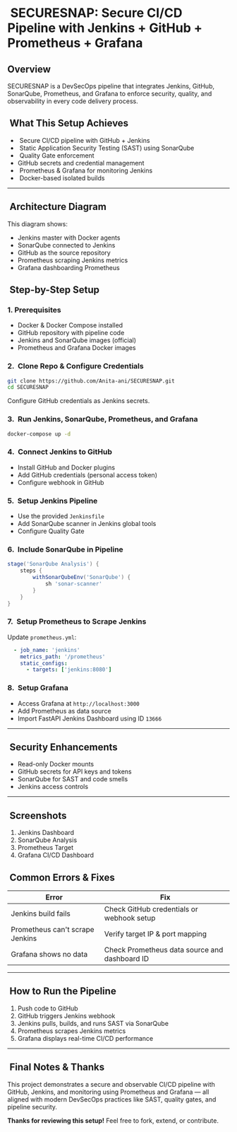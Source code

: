 #  SECURESNAP: Secure CI/CD Pipeline with Jenkins + GitHub + Prometheus + Grafana

## Overview

SECURESNAP is a DevSecOps pipeline that integrates Jenkins, GitHub, SonarQube, Prometheus, and Grafana to enforce security, quality, and observability in every code delivery process.

##  What This Setup Achieves

*  Secure CI/CD pipeline with GitHub + Jenkins
*  Static Application Security Testing (SAST) using SonarQube
*  Quality Gate enforcement
* GitHub secrets and credential management
*  Prometheus & Grafana for monitoring Jenkins
*  Docker-based isolated builds

---

##  Architecture Diagram

This diagram shows:

* Jenkins master with Docker agents
* SonarQube connected to Jenkins
* GitHub as the source repository
* Prometheus scraping Jenkins metrics
* Grafana dashboarding Prometheus 



##  Step-by-Step Setup

### 1. Prerequisites

* Docker & Docker Compose installed
* GitHub repository with pipeline code
* Jenkins and SonarQube images (official)
* Prometheus and Grafana Docker images

### 2.  Clone Repo & Configure Credentials

```bash
git clone https://github.com/Anita-ani/SECURESNAP.git
cd SECURESNAP
```

Configure GitHub credentials as Jenkins secrets.

### 3.  Run Jenkins, SonarQube, Prometheus, and Grafana

```bash
docker-compose up -d
```

### 4.  Connect Jenkins to GitHub

* Install GitHub and Docker plugins
* Add GitHub credentials (personal access token)
* Configure webhook in GitHub

### 5.  Setup Jenkins Pipeline

* Use the provided `Jenkinsfile`
* Add SonarQube scanner in Jenkins global tools
* Configure Quality Gate

### 6.  Include SonarQube in Pipeline

```groovy
stage('SonarQube Analysis') {
    steps {
        withSonarQubeEnv('SonarQube') {
            sh 'sonar-scanner'
        }
    }
}
```

### 7.  Setup Prometheus to Scrape Jenkins

Update `prometheus.yml`:

```yaml
  - job_name: 'jenkins'
    metrics_path: '/prometheus'
    static_configs:
      - targets: ['jenkins:8080']
```

### 8.  Setup Grafana

* Access Grafana at `http://localhost:3000`
* Add Prometheus as data source
* Import FastAPI Jenkins Dashboard using ID `13666`

---

##  Security Enhancements

* Read-only Docker mounts
* GitHub secrets for API keys and tokens
* SonarQube for SAST and code smells
* Jenkins access controls

---

##  Screenshots

1. Jenkins Dashboard 
2. SonarQube Analysis 
3. Prometheus Target 
4. Grafana CI/CD Dashboard 
   

##  Common Errors & Fixes

| Error                           | Fix                                           |
| ------------------------------- | --------------------------------------------- |
| Jenkins build fails             | Check GitHub credentials or webhook setup     |
| Prometheus can't scrape Jenkins | Verify target IP & port mapping               |
| Grafana shows no data           | Check Prometheus data source and dashboard ID |

---

##  How to Run the Pipeline

1. Push code to GitHub
2. GitHub triggers Jenkins webhook
3. Jenkins pulls, builds, and runs SAST via SonarQube
4. Prometheus scrapes Jenkins metrics
5. Grafana displays real-time CI/CD performance

---

##  Final Notes & Thanks

This project demonstrates a secure and observable CI/CD pipeline with GitHub, Jenkins, and monitoring using Prometheus and Grafana — all aligned with modern DevSecOps practices like SAST, quality gates, and pipeline security.

**Thanks for reviewing this setup!** Feel free to fork, extend, or contribute.
